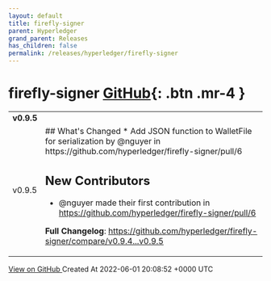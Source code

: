```yaml
---
layout: default
title: firefly-signer
parent: Hyperledger
grand_parent: Releases
has_children: false
permalink: /releases/hyperledger/firefly-signer
---
```


# firefly-signer <span class="fs-3 right-align">[GitHub](https://github.com/hyperledger/firefly-signer){: .btn .mr-4 }</span>


<div>
    <table>
        <tr>
            <td colspan="2">
                <b>
                    v0.9.5
                </b>
            </td>
        </tr>
        <tr>
            <td>
                <span class="chip">
                    v0.9.5
                </span>
            </td>
            <td>
                ## What's Changed
* Add JSON function to WalletFile for serialization by @nguyer in https://github.com/hyperledger/firefly-signer/pull/6

## New Contributors
* @nguyer made their first contribution in https://github.com/hyperledger/firefly-signer/pull/6

**Full Changelog**: https://github.com/hyperledger/firefly-signer/compare/v0.9.4...v0.9.5
            </td>
        </tr>
    </table>
    <a href="https://github.com/hyperledger/firefly-signer/releases/tag/v0.9.5" class=".btn">
        View on GitHub
    </a>
    <span class="right-align">
        Created At 2022-06-01 20:08:52 +0000 UTC
    </span>
</div>

